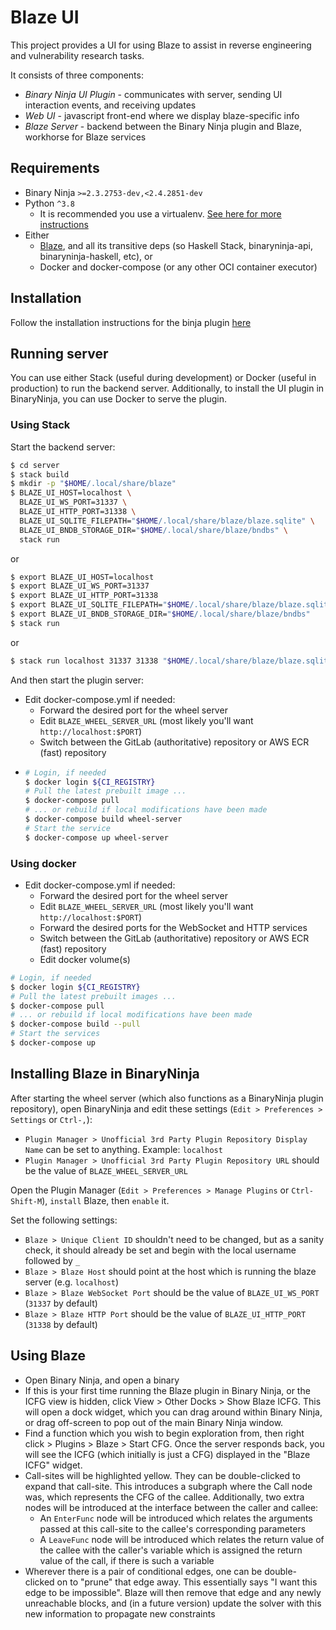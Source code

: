 # Blaze UI

This project provides a UI for using Blaze to assist in reverse engineering and vulnerability research tasks.

It consists of three components:

* *Binary Ninja UI Plugin* - communicates with server, sending UI interaction events, and receiving updates
* *Web UI* - javascript front-end where we display blaze-specific info
* *Blaze Server* - backend between the Binary Ninja plugin and Blaze, workhorse for Blaze services

## Requirements

* Binary Ninja `>=2.3.2753-dev,<2.4.2851-dev`
* Python `^3.8`
  * It is recommended you use a virtualenv. [See here for more instructions][wiki-virtualenv]
* Either
  * [Blaze](../../../../blaze), and all its transitive deps (so Haskell Stack, binaryninja-api, binaryninja-haskell, etc), or
  * Docker and docker-compose (or any other OCI container executor)

[wiki-virtualenv]: https://wiki.kududyn.com/s/bhc9a4h4cn3e3taiv8b0/aawg-analysis/d/btvjpj6l9dtngo7latgg/binary-ninja?currentPageId=c23hthul9dtilsqib800

## Installation

Follow the installation instructions for the binja plugin [here](./binja_plugin/README.md)


## Running server

You can use either Stack (useful during development) or Docker (useful in
production) to run the backend server. Additionally, to install the UI plugin in
BinaryNinja, you can use Docker to serve the plugin.

### Using Stack

Start the backend server:

```sh
$ cd server
$ stack build
$ mkdir -p "$HOME/.local/share/blaze"
$ BLAZE_UI_HOST=localhost \
  BLAZE_UI_WS_PORT=31337 \
  BLAZE_UI_HTTP_PORT=31338 \
  BLAZE_UI_SQLITE_FILEPATH="$HOME/.local/share/blaze/blaze.sqlite" \
  BLAZE_UI_BNDB_STORAGE_DIR="$HOME/.local/share/blaze/bndbs" \
  stack run
```
or
```sh
$ export BLAZE_UI_HOST=localhost
$ export BLAZE_UI_WS_PORT=31337
$ export BLAZE_UI_HTTP_PORT=31338
$ export BLAZE_UI_SQLITE_FILEPATH="$HOME/.local/share/blaze/blaze.sqlite"
$ export BLAZE_UI_BNDB_STORAGE_DIR="$HOME/.local/share/blaze/bndbs"
$ stack run
```
or
```sh
$ stack run localhost 31337 31338 "$HOME/.local/share/blaze/blaze.sqlite" "$HOME/.local/share/blaze/bndbs"
```

And then start the plugin server:

- Edit docker-compose.yml if needed:
  - Forward the desired port for the wheel server
  - Edit `BLAZE_WHEEL_SERVER_URL` (most likely you'll want `http://localhost:$PORT`)
  - Switch between the GitLab (authoritative) repository or AWS ECR (fast) repository
-
  ```sh
  # Login, if needed
  $ docker login ${CI_REGISTRY}
  # Pull the latest prebuilt image ...
  $ docker-compose pull
  # ... or rebuild if local modifications have been made
  $ docker-compose build wheel-server
  # Start the service
  $ docker-compose up wheel-server
  ```

### Using docker

- Edit docker-compose.yml if needed:
  - Forward the desired port for the wheel server
  - Edit `BLAZE_WHEEL_SERVER_URL` (most likely you'll want `http://localhost:$PORT`)
  - Forward the desired ports for the WebSocket and HTTP services
  - Switch between the GitLab (authoritative) repository or AWS ECR (fast) repository
  - Edit docker volume(s)

```sh
# Login, if needed
$ docker login ${CI_REGISTRY}
# Pull the latest prebuilt images ...
$ docker-compose pull
# ... or rebuild if local modifications have been made
$ docker-compose build --pull
# Start the services
$ docker-compose up
```

## Installing Blaze in BinaryNinja

After starting the wheel server (which also functions as a BinaryNinja plugin repository), open BinaryNinja and edit these settings (`Edit > Preferences > Settings` or `Ctrl-,`):

- `Plugin Manager > Unofficial 3rd Party Plugin Repository Display Name` can be set to anything. Example: `localhost`
- `Plugin Manager > Unofficial 3rd Party Plugin Repository URL` should be the value of `BLAZE_WHEEL_SERVER_URL`

Open the Plugin Manager (`Edit > Preferences > Manage Plugins` or `Ctrl-Shift-M`), `install` Blaze, then `enable` it.

Set the following settings:
- `Blaze > Unique Client ID` shouldn't need to be changed, but as a sanity check, it should already be set and begin with the local username followed by `_`
- `Blaze > Blaze Host` should point at the host which is running the blaze server (e.g. `localhost`)
- `Blaze > Blaze WebSocket Port` should be the value of `BLAZE_UI_WS_PORT` (`31337` by default)
- `Blaze > Blaze HTTP Port` should be the value of `BLAZE_UI_HTTP_PORT` (`31338` by default)


## Using Blaze

- Open Binary Ninja, and open a binary
- If this is your first time running the Blaze plugin in Binary Ninja, or the ICFG view
  is hidden, click View > Other Docks > Show Blaze ICFG. This will open a dock widget,
  which you can drag around within Binary Ninja, or drag off-screen to pop out of the
  main Binary Ninja window.
- Find a function which you wish to begin exploration from, then right click > Plugins >
  Blaze > Start CFG. Once the server responds back, you will see the ICFG (which initially
  is just a CFG) displayed in the "Blaze ICFG" widget.
- Call-sites will be highlighted yellow. They can be double-clicked to expand that call-site.
  This introduces a subgraph where the Call node was, which represents the CFG of the callee.
  Additionally, two extra nodes will be introduced at the interface between the caller and callee:
  - An `EnterFunc` node will be introduced which relates the arguments passed at this call-site
    to the callee's corresponding parameters
  - A `LeaveFunc` node will be introduced which relates the return value of the callee with the
    caller's variable which is assigned the return value of the call, if there is such a variable
- Wherever there is a pair of conditional edges, one can be double-clicked on to "prune" that edge
  away. This essentially says "I want this edge to be impossible". Blaze will then remove that
  edge and any newly unreachable blocks, and (in a future version) update the solver
  with this new information to propagate new constraints
